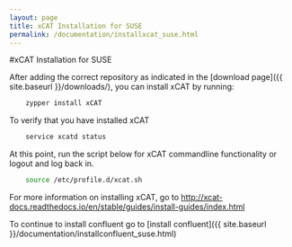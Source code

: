 ```yaml
---
layout: page
title: xCAT Installation for SUSE
permalink: /documentation/installxcat_suse.html
---
```


#xCAT Installation for SUSE

After adding the correct repository as indicated in the [download page]({{ site.baseurl }}/downloads/), you can install xCAT by running:
```sh
	zypper install xCAT
```
To verify that you have installed xCAT
```sh
    service xcatd status
```
At this point, run the script below for xCAT commandline functionality or logout and log back in. 
```sh 
    source /etc/profile.d/xcat.sh
```
For more information on installing xCAT, go to http://xcat-docs.readthedocs.io/en/stable/guides/install-guides/index.html

To continue to install confluent go to [install confluent]({{ site.baseurl }}/documentation/installconfluent_suse.html)



